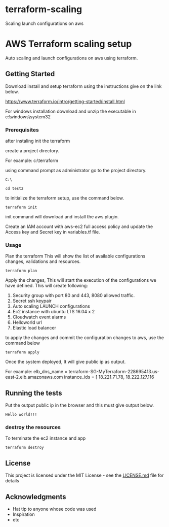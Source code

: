 # terraform-scaling
Scaling launch configurations on aws


# AWS Terraform scaling setup

Auto scaling and launch configurations on aws using terraform.

## Getting Started
Download install and setup terraform using the instructions give on the link below.

https://www.terraform.io/intro/getting-started/install.html

For windows installation download and unzip the executable in c:\windows\system32

### Prerequisites

after instaling init the terraform

create a project directory.

For example:
c:\terraform


using command prompt as administrator go to the project directory.

```
C:\
```

```
cd test2
```
to initialize the terraform setup, use the command below.

```
terraform init
```

init command will download and install the aws plugin.

Create an IAM account with aws-ec2 full access policy and update the Access key and Secret key in variables.tf file.

### Usage

Plan the terraform This will show the list of available configurations changes, validations and resources.

```
terraform plan
```

Apply the changes, This will start the execution of the configurations we have defined.
This will create following:
1. Security group with port 80 and 443, 8080 allowed traffic.
2. Secret ssh keypair
3. Auto scaling LAUNCH configurations 
4. Ec2 instance with ubuntu LTS 16.04 x 2
5. Cloudwatch event alarms
6. Helloworld url 
7. Elastic load balancer

to apply the changes and commit the configuration changes to aws, use the command below


```
terraform apply
```

Once the system deployed, It will give public ip as output.

For example:
elb_dns_name = terraform-SG-MyTerraform-228695413.us-east-2.elb.amazonaws.com
instance_ids = [
    18.221.71.78,
    18.222.127.116

## Running the tests

Put the output public ip in the browser and this must give output below.

```
Hello world!!!
```

### destroy the resources

To terminate the ec2 instance and app

```
terraform destroy
```


## License

This project is licensed under the MIT License - see the [LICENSE.md](LICENSE.md) file for details

## Acknowledgments

* Hat tip to anyone whose code was used
* Inspiration
* etc

